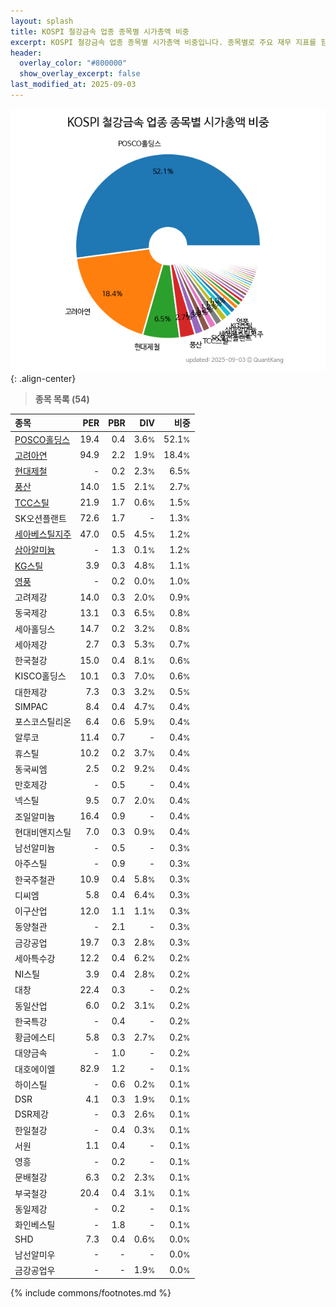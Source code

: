 ```yaml
---
layout: splash
title: KOSPI 철강금속 업종 종목별 시가총액 비중
excerpt: KOSPI 철강금속 업종 종목별 시가총액 비중입니다. 종목별로 주요 재무 지표를 함께 표시합니다.
header:
  overlay_color: "#800000"
  show_overlay_excerpt: false
last_modified_at: 2025-09-03
---
```



![KOSPI 철강금속 업종 종목별 시가총액 비중](/stats/sector/images/kospi_업종_철강금속_종목.png){: .align-center}


> **종목 목록 (54)**<a id="list"></a>

| **종목** | **PER** | **PBR** | **DIV** | **비중** |
| :------- | ------: | ------: | ------: | -------: |
| [POSCO홀딩스](/005490/) | 19.4 | 0.4 | 3.6<small>%</small> | 52.1<small>%</small> |
| [고려아연](/010130/) | 94.9 | 2.2 | 1.9<small>%</small> | 18.4<small>%</small> |
| [현대제철](/004020/) | - | 0.2 | 2.3<small>%</small> | 6.5<small>%</small> |
| [풍산](/103140/) | 14.0 | 1.5 | 2.1<small>%</small> | 2.7<small>%</small> |
| [TCC스틸](/002710/) | 21.9 | 1.7 | 0.6<small>%</small> | 1.5<small>%</small> |
| SK오션플랜트 | 72.6 | 1.7 | - | 1.3<small>%</small> |
| [세아베스틸지주](/001430/) | 47.0 | 0.5 | 4.5<small>%</small> | 1.2<small>%</small> |
| [삼아알미늄](/006110/) | - | 1.3 | 0.1<small>%</small> | 1.2<small>%</small> |
| [KG스틸](/016380/) | 3.9 | 0.3 | 4.8<small>%</small> | 1.1<small>%</small> |
| [영풍](/000670/) | - | 0.2 | 0.0<small>%</small> | 1.0<small>%</small> |
| 고려제강 | 14.0 | 0.3 | 2.0<small>%</small> | 0.9<small>%</small> |
| 동국제강 | 13.1 | 0.3 | 6.5<small>%</small> | 0.8<small>%</small> |
| 세아홀딩스 | 14.7 | 0.2 | 3.2<small>%</small> | 0.8<small>%</small> |
| 세아제강 | 2.7 | 0.3 | 5.3<small>%</small> | 0.7<small>%</small> |
| 한국철강 | 15.0 | 0.4 | 8.1<small>%</small> | 0.6<small>%</small> |
| KISCO홀딩스 | 10.1 | 0.3 | 7.0<small>%</small> | 0.6<small>%</small> |
| 대한제강 | 7.3 | 0.3 | 3.2<small>%</small> | 0.5<small>%</small> |
| SIMPAC | 8.4 | 0.4 | 4.7<small>%</small> | 0.4<small>%</small> |
| 포스코스틸리온 | 6.4 | 0.6 | 5.9<small>%</small> | 0.4<small>%</small> |
| 알루코 | 11.4 | 0.7 | - | 0.4<small>%</small> |
| 휴스틸 | 10.2 | 0.2 | 3.7<small>%</small> | 0.4<small>%</small> |
| 동국씨엠 | 2.5 | 0.2 | 9.2<small>%</small> | 0.4<small>%</small> |
| 만호제강 | - | 0.5 | - | 0.4<small>%</small> |
| 넥스틸 | 9.5 | 0.7 | 2.0<small>%</small> | 0.4<small>%</small> |
| 조일알미늄 | 16.4 | 0.9 | - | 0.4<small>%</small> |
| 현대비앤지스틸 | 7.0 | 0.3 | 0.9<small>%</small> | 0.4<small>%</small> |
| 남선알미늄 | - | 0.5 | - | 0.3<small>%</small> |
| 아주스틸 | - | 0.9 | - | 0.3<small>%</small> |
| 한국주철관 | 10.9 | 0.4 | 5.8<small>%</small> | 0.3<small>%</small> |
| 디씨엠 | 5.8 | 0.4 | 6.4<small>%</small> | 0.3<small>%</small> |
| 이구산업 | 12.0 | 1.1 | 1.1<small>%</small> | 0.3<small>%</small> |
| 동양철관 | - | 2.1 | - | 0.3<small>%</small> |
| 금강공업 | 19.7 | 0.3 | 2.8<small>%</small> | 0.3<small>%</small> |
| 세아특수강 | 12.2 | 0.4 | 6.2<small>%</small> | 0.2<small>%</small> |
| NI스틸 | 3.9 | 0.4 | 2.8<small>%</small> | 0.2<small>%</small> |
| 대창 | 22.4 | 0.3 | - | 0.2<small>%</small> |
| 동일산업 | 6.0 | 0.2 | 3.1<small>%</small> | 0.2<small>%</small> |
| 한국특강 | - | 0.4 | - | 0.2<small>%</small> |
| 황금에스티 | 5.8 | 0.3 | 2.7<small>%</small> | 0.2<small>%</small> |
| 대양금속 | - | 1.0 | - | 0.2<small>%</small> |
| 대호에이엘 | 82.9 | 1.2 | - | 0.1<small>%</small> |
| 하이스틸 | - | 0.6 | 0.2<small>%</small> | 0.1<small>%</small> |
| DSR | 4.1 | 0.3 | 1.9<small>%</small> | 0.1<small>%</small> |
| DSR제강 | - | 0.3 | 2.6<small>%</small> | 0.1<small>%</small> |
| 한일철강 | - | 0.4 | 0.3<small>%</small> | 0.1<small>%</small> |
| 서원 | 1.1 | 0.4 | - | 0.1<small>%</small> |
| 영흥 | - | 0.2 | - | 0.1<small>%</small> |
| 문배철강 | 6.3 | 0.2 | 2.3<small>%</small> | 0.1<small>%</small> |
| 부국철강 | 20.4 | 0.4 | 3.1<small>%</small> | 0.1<small>%</small> |
| 동일제강 | - | 0.2 | - | 0.1<small>%</small> |
| 화인베스틸 | - | 1.8 | - | 0.1<small>%</small> |
| SHD | 7.3 | 0.4 | 0.6<small>%</small> | 0.0<small>%</small> |
| 남선알미우 | - | - | - | 0.0<small>%</small> |
| 금강공업우 | - | - | 1.9<small>%</small> | 0.0<small>%</small> |

{% include commons/footnotes.md %}